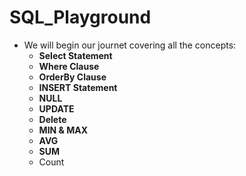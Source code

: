 # SQL_Playground

* We will begin our journet covering all the concepts:
  * **Select Statement**
  * **Where Clause**
  * **OrderBy Clause**
  * **INSERT Statement**
  * **NULL**
  * **UPDATE**
  * **Delete**
  * **MIN & MAX**
  * **AVG**
  * **SUM**
  * Count

















